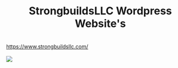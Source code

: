 <center><h1>StrongbuildsLLC Wordpress Website's</h1></center>
<br />
<a href="https://www.strongbuildsllc.com/" target="_blank"> https://www.strongbuildsllc.com/ <br/></a> <br/>
<img src="./StrongbuildsLLC.png" />